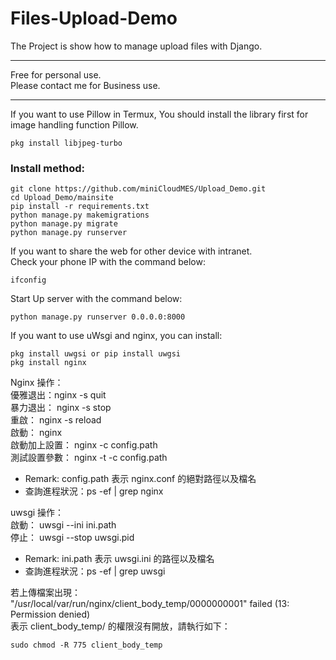 # Files-Upload-Demo
The Project is show how to manage upload files with Django.  
***
Free for personal use.  
Please contact me for Business use.
***

If you want to use Pillow in Termux,
You should install the library first for image handling function Pillow.
```
pkg install libjpeg-turbo
```

### Install method:  
```
git clone https://github.com/miniCloudMES/Upload_Demo.git 
cd Upload_Demo/mainsite 
pip install -r requirements.txt  
python manage.py makemigrations
python manage.py migrate
python manage.py runserver
```
If you want to share the web for other device with intranet.  
Check your phone IP with the command below:
```commandline
ifconfig
```
Start Up server with the command below:
```commandline
python manage.py runserver 0.0.0.0:8000
```

If you want to use uWsgi and nginx, you can install:
```commandline
pkg install uwgsi or pip install uwgsi
pkg install nginx
```

Nginx 操作：  
優雅退出：nginx -s quit  
暴力退出： nginx -s stop  
重啟： nginx -s reload  
啟動： nginx  
啟動加上設置： nginx -c config.path  
測試設置參數： nginx -t -c config.path  
* Remark: config.path 表示 nginx.conf 的絕對路徑以及檔名 
* 查詢進程狀況：ps -ef | grep nginx


uwsgi 操作：  
啟動： uwsgi --ini ini.path  
停止： uwsgi --stop uwsgi.pid  
* Remark: ini.path 表示 uwsgi.ini 的路徑以及檔名  
* 查詢進程狀況：ps -ef | grep uwsgi

若上傳檔案出現：  
"/usr/local/var/run/nginx/client_body_temp/0000000001" failed (13: Permission denied)  
表示 client_body_temp/ 的權限沒有開放，請執行如下：  
```commandline
sudo chmod -R 775 client_body_temp
```